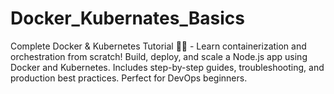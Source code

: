 # Docker_Kubernates_Basics
Complete Docker &amp; Kubernetes Tutorial 🐳⚓ - Learn containerization and orchestration from scratch! Build, deploy, and scale a Node.js app using Docker and Kubernetes. Includes step-by-step guides, troubleshooting, and production best practices. Perfect for DevOps beginners.
